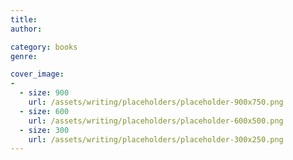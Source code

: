 ```yaml
---
title: 
author: 

category: books
genre: 

cover_image:
-
  - size: 900
    url: /assets/writing/placeholders/placeholder-900x750.png
  - size: 600
    url: /assets/writing/placeholders/placeholder-600x500.png
  - size: 300
    url: /assets/writing/placeholders/placeholder-300x250.png
---
```


